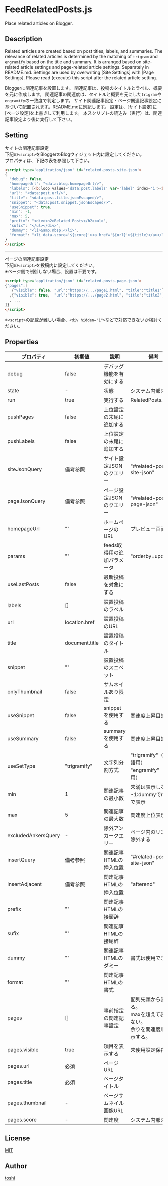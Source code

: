 ﻿FeedRelatedPosts.js
=====================

Place related articles on Blogger.



## Description
Related articles are created based on post titles, labels, and summaries. The relevance of related articles is determined by the matching of `trigram` and `engramify` based on the title and summary.  It is arranged based on site-related article settings and page-related article settings. Separately in README.md. Settings are used by overwriting [Site Settings] with [Page Settings]. Please read (execute) this script after the related article setting.

Bloggerに関連記事を設置します。
関連記事は、投稿のタイトルとラベル、概要を元に作成します。
関連記事の関連度は、タイトルと概要を元にした`trigram`や`engramify`の一致度で判定します。
サイト関連記事設定・ページ関連記事設定に基づいて配置されます。README.mdに別記します。
設定は、[サイト設定]に[ページ設定]を上書きして利用します。
本スクリプトの読込み（実行）は、関連記事設定より後に実行して下さい。


## Setting
サイトの関連記事設定  
下記の`<script>`をBloggerのBlogウィジェット内に設定してください。  
プロパティは、下記の表を参照して下さい。
```html
<script type='application/json' id='related-posts-site-json'>
{
  "debug": false,
  "homepageUrl": "<data:blog.homepageUrl/>",
  "labels": [<b:loop values='data:post.labels' var='label' index='i'><b:if cond='data:i != 0'>,</b:if>"<data:label.name.jsonEscaped/>"</b:loop>],
  "url": "<data:post.url/>",
  "title": "<data:post.title.jsonEscaped/>",
  "snippet": "<data:post.snippet.jsonEscaped/>",
  "useSnippet": true,
  "min": -1,
  "max": 5,
  "prefix": "<div><h2>Related Posts</h2><ul>",
  "sufix": "</ul></div>",
  "dummy": "<li>&amp;nbsp;</li>",
  "format": "<li data-score='${score}'><a href='${url}'>${title}</a></li>", 
}
</script>
```

---

ページの関連記事設定  
下記の`<script>`を投稿内に設定してください。  
※ページ側で制御しない場合、設置は不要です。
```html
<script type='application/json' id='related-posts-page-json'>
{"pages":[
   {"visible": false, "url":"https://.../page1.html", "title":"title1"}
  ,{"visible": true,  "url":"https://.../page2.html", "title":"title2", "thumbnail":"thumbnail URL"}
  , ...
]}
</script>
```

※`<script>`の記載が難しい場合、`<div hidden="1">`などで対応できないか検討ください。



## Properties
プロパティ    | 初期値       | 説明                         | 備考
---           | ---          | ---                          | ---
debug         | false        | デバッグ機能を有効にする
state         | -            | 状態                         | システム内部の変数
run           | true         | 実行する                     | RelatedPosts.init();
pushPages     | false        | 上位設定の末尾に追加する
pushLabels    | false        | 上位設定の末尾に追加する
siteJsonQuery | 備考参照     | サイト設定JSONのクエリー     | "#related-posts-site-json"
pageJsonQuery | 備考参照     | ページ設定JSONのクエリー     | "#related-posts-page-json"
homepageUrl   | ""           | ホームページのURL            | プレビュー画面用
params        | ""           | feeds取得用の追加パラメータ  | "orderby=updated"
useLastPosts  | false        | 最新投稿を対象にする
labels        | []           | 設置投稿のラベル
url           | location.href  | 設置投稿のURL
title         | document.title | 設置投稿のタイトル
snippet       | ""           | 設置投稿のスニペット
onlyThumbnail | false        | サムネイルあり限定
useSnippet    | false        | snippetを使用する            | 関連度上昇目的
useSummary    | false        | summaryを使用する            | 関連度上昇目的
useSetType    | "trigramify" | 文字列分割方式               | "trigramify"（日本語用）<br/>"engramify"（英語用）
min           | 1            | 関連記事の最小数             | 未満は表示しない<br/>-1:dummyでmaxまで表示
max           | 5            | 関連記事の最大数             | 関連度上位表示する
excludedAnkersQuery | -      | 除外アンカークエリー         | ページ内のリンクを除外する
insertQuery   | 備考参照     | 関連記事HTMLの挿入位置       | "#related-posts-site-json"
insertAdjacent| 備考参照     | 関連記事HTMLの挿入位置       | "afterend"
prefix        | ""           | 関連記事HTMLの接頭辞
sufix         | ""           | 関連記事HTMLの接尾辞
dummy         | ""           | 関連記事HTMLのダミー         | 書式は使用できない
format        | ""           | 関連記事HTMLの書式
pages         | []           | 事前指定の関連記事設定       | 配列先頭から表示する。<br/>maxを超えて表示しない。<br/>余りを関連度順で表示する。
pages.visible | true         | 項目を表示する               | 未使用設定保存用
pages.url     | 必須         | ページURL
pages.title   | 必須         | ページタイトル
pages.thumbnail | -          | ページサムネイル画像URL
pages.score   | -            | 関連度                       | システム内部の変数



## License
[MIT](https://github.com/k08045kk/FeedRelatedPosts.js/blob/master/LICENSE)



## Author
[toshi](https://www.bugbugnow.net/p/profile.html)
